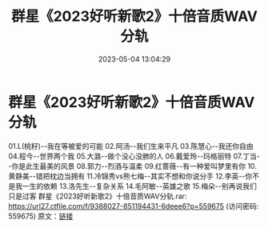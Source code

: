 ﻿---
title: 群星《2023好听新歌2》十倍音质WAV分轨
date: 2023-05-04 13:04:29
categories: WAV车载音乐、镜像
tags: 华语中文
---
# 群星《2023好听新歌2》十倍音质WAV分轨

01.L(桃籽)--我在等被爱的可能
02.阿汤--我们生来平凡
03.陈慧心--我还你自由
04.程今--世界两个我
05.大潞--做个没心没肺的人
06.戴爱玲--玛格丽特
07.丁当--你是此生最美的风景
08.郭力--烈酒与温柔
09.红蔷薇--有一种爱叫梦里有你
10.黄静美--错把枕边当拥有
11.冷锦秀vs熊七梅--其实不想和你说分手
12.李英--你不是我一生的依赖
13.洛先生--复杂关系
14.毛阿敏--英雄之歌
15.梅朵--别再说我们只是过客
群星《2023好听新歌2》十倍音质WAV分轨.rar: https://url27.ctfile.com/f/9388027-851194431-6deee6?p=559675
(访问密码: 559675)
原文：[链接](https://blog.sina.com.cn/s/blog_1647c7e76010311qi.html)